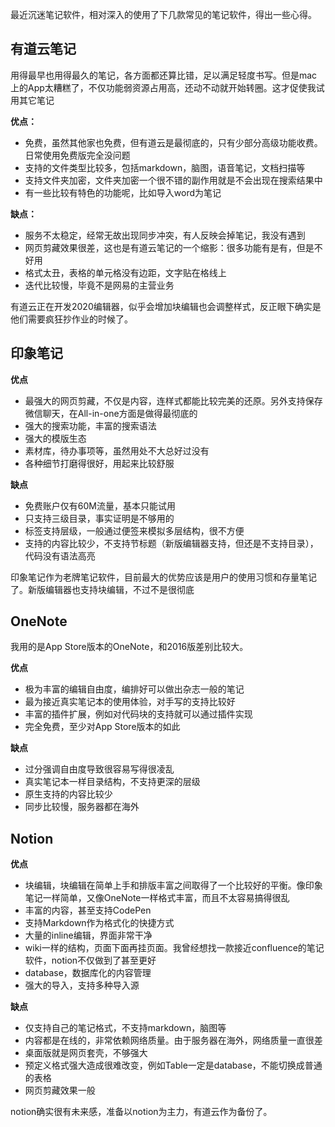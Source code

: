 最近沉迷笔记软件，相对深入的使用了下几款常见的笔记软件，得出一些心得。

## 有道云笔记

用得最早也用得最久的笔记，各方面都还算比错，足以满足轻度书写。但是mac上的App太糟糕了，不仅功能弱资源占用高，还动不动就开始转圈。这才促使我试用其它笔记

**优点：**

- 免费，虽然其他家也免费，但有道云是最彻底的，只有少部分高级功能收费。日常使用免费版完全没问题
- 支持的文件类型比较多，包括markdown，脑图，语音笔记，文档扫描等
- 支持文件夹加密，文件夹加密一个很不错的副作用就是不会出现在搜索结果中
- 有一些比较有特色的功能呢，比如导入word为笔记

**缺点：**

- 服务不太稳定，经常无故出现同步冲突，有人反映会掉笔记，我没有遇到
- 网页剪藏效果很差，这也是有道云笔记的一个缩影：很多功能有是有，但是不好用
- 格式太丑，表格的单元格没有边距，文字贴在格线上
- 迭代比较慢，毕竟不是网易的主营业务

有道云正在开发2020编辑器，似乎会增加块编辑也会调整样式，反正眼下确实是他们需要疯狂抄作业的时候了。

## 印象笔记

**优点**

- 最强大的网页剪藏，不仅是内容，连样式都能比较完美的还原。另外支持保存微信聊天，在All-in-one方面是做得最彻底的
- 强大的搜索功能，丰富的搜索语法
- 强大的模版生态
- 素材库，待办事项等，虽然用处不大总好过没有
- 各种细节打磨得很好，用起来比较舒服

**缺点**

- 免费账户仅有60M流量，基本只能试用
- 只支持三级目录，事实证明是不够用的
- 标签支持层级，一般通过便签来模拟多层结构，很不方便
- 支持的内容比较少，不支持节标题（新版编辑器支持，但还是不支持目录），代码没有语法高亮

印象笔记作为老牌笔记软件，目前最大的优势应该是用户的使用习惯和存量笔记了。新版编辑器也支持块编辑，不过不是很彻底

## OneNote

我用的是App Store版本的OneNote，和2016版差别比较大。

**优点**

- 极为丰富的编辑自由度，编排好可以做出杂志一般的笔记
- 最为接近真实笔记本的使用体验，对手写的支持比较好
- 丰富的插件扩展，例如对代码块的支持就可以通过插件实现
- 完全免费，至少对App Store版本的如此

**缺点**

- 过分强调自由度导致很容易写得很凌乱
- 真实笔记本一样目录结构，不支持更深的层级
- 原生支持的内容比较少
- 同步比较慢，服务器都在海外

## Notion

**优点**

- 块编辑，块编辑在简单上手和排版丰富之间取得了一个比较好的平衡。像印象笔记一样简单，又像OneNote一样格式丰富，而且不太容易搞得很乱
- 丰富的内容，甚至支持CodePen
- 支持Markdown作为格式化的快捷方式
- 大量的inline编辑，界面非常干净
- wiki一样的结构，页面下面再挂页面。我曾经想找一款接近confluence的笔记软件，notion不仅做到了甚至更好
- database，数据库化的内容管理
- 强大的导入，支持多种导入源

**缺点**

- 仅支持自己的笔记格式，不支持markdown，脑图等
- 内容都是在线的，非常依赖网络质量。由于服务器在海外，网络质量一直很差
- 桌面版就是网页套壳，不够强大
- 预定义格式强大造成很难改变，例如Table一定是database，不能切换成普通的表格
- 网页剪藏效果一般

notion确实很有未来感，准备以notion为主力，有道云作为备份了。